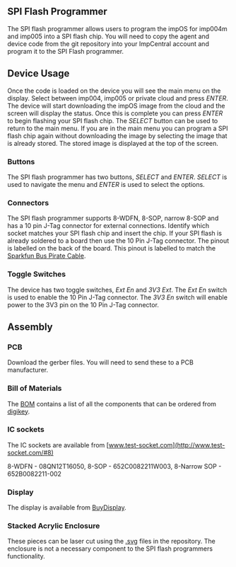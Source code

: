 ## SPI Flash Programmer ##

The SPI flash programmer allows users to program the impOS for imp004m and imp005 into a SPI flash chip. You will need to copy the agent and device code from the git repository into your ImpCentral account and program it to the SPI Flash programmer.

## Device Usage ##

Once the code is loaded on the device you will see the main menu on the display. Select between imp004, imp005 or private cloud and press *ENTER*. The device will start downloading the impOS image from the cloud and the screen will display the status. Once this is complete you can press *ENTER* to begin flashing your SPI flash chip. The *SELECT* button can be used to return to the main menu. If you are in the main menu you can program a SPI flash chip again without downloading the image by selecting the image that is already stored. The stored image is displayed at the top of the screen. 


 ### Buttons ####
 The SPI flash programmer has two buttons, *SELECT* and *ENTER*. *SELECT* is used to navigate the menu and *ENTER* is used to select the options. 

### Connectors ###

The SPI flash programmer supports 8-WDFN, 8-SOP, narrow 8-SOP and has a 10 pin J-Tag connector for external connections. Identify which socket matches your SPI flash chip and insert the chip. If your SPI flash is already soldered to a board then use the 10 Pin J-Tag connector. The pinout is labelled on the back of the board. This pinout is labelled to match the [Sparkfun Bus Pirate Cable](https://www.sparkfun.com/products/9556).
 
 
 ### Toggle Switches ###
 The device has two toggle switches, *Ext En* and *3V3 Ext*. The *Ext En* switch is used to enable the 10 Pin J-Tag connector. The *3V3 En* switch will enable power to the 3V3 pin on the 10 Pin J-Tag connector.


## Assembly ##

### PCB ###
Download the gerber files. You will need to send these to a PCB manufacturer.

### Bill of Materials ###
The [BOM](https://github.com/jackziemba/SPI-Flasher/blob/master/spi_flash_programmer_BOM.csv) contains a list of all the components that can be ordered from [digikey](https://www.digikey.com/).


### IC sockets ###
The IC sockets are available from [www.test-socket.com](http://www.test-socket.com/#8)

8-WDFN - 08QN12T16050, 8-SOP - 652C0082211W003, 8-Narrow SOP - 652B0082211-002


### Display ###

The display is available from [BuyDisplay](https://www.buydisplay.com/default/oled-display-arduino-3-2-inch-graphic-serial-module-256x64-blue-on-black).

### Stacked Acrylic Enclosure ###
These pieces can be laser cut using the [.svg](https://github.com/jackziemba/SPI-Flasher/blob/master/spi-flasher-acrylic.zip) files in the repository. The enclosure is not a necessary component to the SPI flash programmers functionality.

